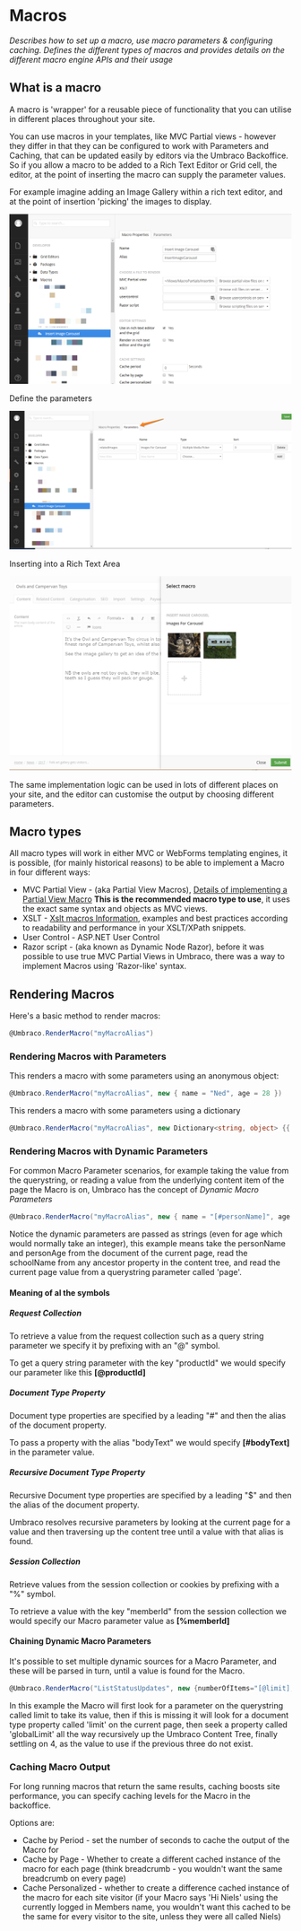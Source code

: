 # Macros

_Describes how to set up a macro, use macro parameters & configuring caching. Defines the different types of macros and provides details on the different macro engine APIs and their usage_

## What is a macro

A macro is 'wrapper' for a reusable piece of functionality that you can utilise in different places throughout your site.

You can use macros in your templates, like MVC Partial views - however they differ in that they can be configured to work with Parameters and Caching, that can be updated easily by editors via the Umbraco Backoffice.
So if you allow a macro to be added to a Rich Text Editor or Grid cell, the editor, at the point of inserting the macro can supply the parameter values.

For example imagine adding an Image Gallery within a rich text editor, and at the point of insertion 'picking' the images to display.

![Insert Image Carousel](images/image-carousel-macro.png)

Define the parameters

![Define the parameters](images/image-carousel-macro-parameter.png)

Inserting into a Rich Text Area

![Define the parameters](images/pick-images-for-macro-example.png)

The same implementation logic can be used in lots of different places on your site, and the editor can customise the output by choosing different parameters.

## Macro types

All macro types will work in either MVC or WebForms templating engines, it is possible, (for mainly historical reasons) to be able to implement a Macro in four different ways:

* MVC Partial View - (aka Partial View Macros), [Details of implementing a Partial View Macro](Partial-View-Macros/index.md)  **This is the recommended macro type to use**, it uses the exact same syntax and objects as MVC views.
* XSLT - [Xslt macros Information](Xslt/index.md), examples and best practices according to readability and performance in your XSLT/XPath snippets.
* User Control - ASP.NET User Control
* Razor script - (aka known as Dynamic Node Razor), before it was possible to use true MVC Partial Views in Umbraco, there was a way to implement Macros using 'Razor-like' syntax.

## Rendering Macros

Here's a basic method to render macros:

```csharp
@Umbraco.RenderMacro("myMacroAlias")
```

### Rendering Macros with Parameters

This renders a macro with some parameters using an anonymous object:

```csharp
@Umbraco.RenderMacro("myMacroAlias", new { name = "Ned", age = 28 })
```

This renders a macro with some parameters using a dictionary

```csharp
@Umbraco.RenderMacro("myMacroAlias", new Dictionary<string, object> {{ "name", "Ned"}, { "age", 27}})
```

### Rendering Macros with Dynamic Parameters

For common Macro Parameter scenarios, for example taking the value from the querystring, or reading a value from the underlying content item of the page the Macro is on, Umbraco has the concept of *Dynamic Macro Parameters*

```csharp
@Umbraco.RenderMacro("myMacroAlias", new { name = "[#personName]", age = "[#personAge]", school="[$schoolName]", currentPage="[@page]"})
```

Notice the dynamic parameters are passed as strings (even for age which would normally take an integer), this example means take the personName and personAge from the document of the current page, read the schoolName from any ancestor property in the content tree, and read the current page value from a querystring parameter called 'page'.

#### Meaning of al the symbols

##### Request Collection

To retrieve a value from the request collection such as a query string parameter we specify it by prefixing with an "@" symbol.

To get a query string parameter with the key "productId" we would specify our parameter like this **[@productId]**

##### Document Type Property

Document type properties are specified by a leading "#" and then the alias of the document property.

To pass a property with the alias "bodyText" we would specify **[#bodyText]** in the parameter value.

##### Recursive Document Type Property

Recursive Document type properties are specified by a leading "$" and then the alias of the document property.

Umbraco resolves recursive parameters by looking at the current page for a value and then traversing up the content tree until a value with that alias is found.

##### Session Collection

Retrieve values from the session collection or cookies by prefixing with a "%" symbol.

To retrieve a value with the key "memberId" from the session collection we would specify our Macro parameter value as **[%memberId]**

#### Chaining Dynamic Macro Parameters

It's possible to set multiple dynamic sources for a Macro Parameter, and these will be parsed in turn, until a value is found for the Macro.

```csharp
@Umbraco.RenderMacro("ListStatusUpdates", new {numberOfItems="[@limit],[#limit],[$globalLimit],4"})
```

In this example the Macro will first look for a parameter on the querystring called limit to take its value, then if this is missing it will look for a document type property called 'limit' on the current page, then seek a property called 'globalLimit' all the way recursively up the Umbraco Content Tree, finally settling on 4, as the value to use if the previous three do not exist.

### Caching Macro Output

For long running macros that return the same results, caching boosts site performance, you can specify caching levels for the Macro in the backoffice.

Options are:

* Cache by Period - set the number of seconds to cache the output of the Macro for
* Cache by Page - Whether to create a different cached instance of the macro for each page (think breadcrumb - you wouldn't want the same breadcrumb on every page)
* Cache Personalized - whether to create a difference cached instance of the macro for each site visitor (if your Macro says 'Hi Niels' using the currently logged in Members name, you wouldn't want this cached to be the same for every visitor to the site, unless they were all called Niels)
